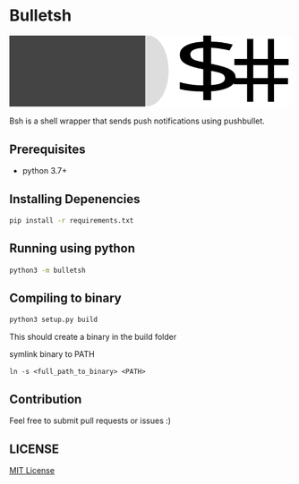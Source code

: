 # Bulletsh
![img](img/bulletsh.svg)

Bsh is a shell wrapper that sends push notifications using pushbullet.

## Prerequisites
- python 3.7+

## Installing Depenencies
```bash
pip install -r requirements.txt
```

## Running using python
```bash
python3 -m bulletsh
```

## Compiling to binary
```bash
python3 setup.py build
```

This should create a binary in the build folder

symlink binary to PATH

```
ln -s <full_path_to_binary> <PATH>
```

## Contribution
Feel free to submit pull requests or issues :)

## LICENSE
[MIT License](./LINCENSE)

